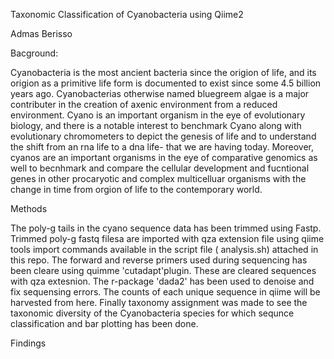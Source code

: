 Taxonomic Classification of Cyanobacteria using Qiime2

Admas Berisso

Bacground:

Cyanobacteria is the most ancient bacteria since the origion of life, and its origion as a primitive life form is documented to exist since some 4.5 billion years ago. Cyanobacterias otherwise named bluegreem algae is a major contributer in the creation of axenic environment from a reduced environment. Cyano is an important organism in the eye of evolutionary biology, and there is a notable interest to benchmark Cyano along with evolutionary chromometers to depict the genesis of life and to understand the shift from an rna life to a dna life- that we are having today. Moreover, cyanos are an important organisms in the eye of comparative genomics as well to becnhmark and compare the cellular development and fucntional genes in other procaryotic and complex multicelluar organisms with the change in time from orgion of life to the contemporary world.  

Methods

The poly-g tails in the cyano sequence data has been trimmed using Fastp. Trimmed poly-g fastq filesa are imported with qza extension file using qiime tools import commands available in the script file ( analysis.sh) attached in this repo. The forward and reverse primers used during sequencing has been cleare using quimme 'cutadapt'plugin. These are cleared sequences with qza extesnion. The r-package 'dada2' has been used to denoise and fix sequensing errors. The counts of each unique sequence in qiime will be harvested from here. Finally taxonomy assignment was made to see the taxonomic diversity of the Cyanobacteria species for which sequnce classification and bar plotting has been done. 

Findings




